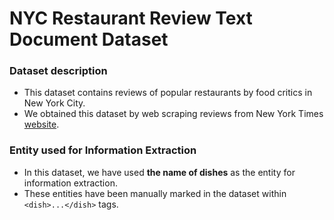 # NYC Restaurant Review Text Document Dataset

### Dataset description
  - This dataset contains reviews of popular restaurants by food critics in New York City.
  - We obtained this dataset by web scraping reviews from New York Times [website](https://www.nytimes.com/reviews/dining).

### Entity used for Information Extraction
 - In this dataset, we have used **the name of dishes** as the entity for information extraction.
 - These entities have been manually marked in the dataset within `<dish>...</dish>` tags.
